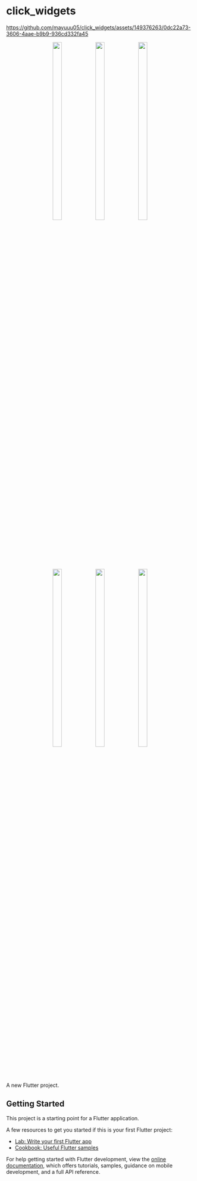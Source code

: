 # click_widgets

https://github.com/mayuuu05/click_widgets/assets/149376263/0dc22a73-3606-4aae-b9b9-936cd332fa45



<p align="center">
  <img src = "https://github.com/mayuuu05/click_widgets/assets/149376263/5827e3b2-0a20-4ebc-9b9a-96df72c2e6f4" width=22% height=35% >
   <img src = "https://github.com/mayuuu05/click_widgets/assets/149376263/3cd624ae-2144-490c-b7e9-548a9ff48852" width=22% height=35% >
   <img src = "https://github.com/mayuuu05/click_widgets/assets/149376263/d987de56-fe04-43b1-a7ac-6523aa8c3fb1" width=22% height=35% >
  <br>
</br>
 <br>
</br>
   <img src = "https://github.com/mayuuu05/click_widgets/assets/149376263/8dde1e54-f825-4aad-94f8-c964183ec7a6" width=22% height=35% >
    <img src = "https://github.com/mayuuu05/click_widgets/assets/149376263/e32b4191-58a9-4650-8ce0-697f82cf5431" width=22% height=35% >
    <img src = "https://github.com/mayuuu05/click_widgets/assets/149376263/3d6860bf-96a7-420a-89c6-ea19d4c93057" width=22% height=35% >
</p>







A new Flutter project.

## Getting Started

This project is a starting point for a Flutter application.

A few resources to get you started if this is your first Flutter project:

- [Lab: Write your first Flutter app](https://docs.flutter.dev/get-started/codelab)
- [Cookbook: Useful Flutter samples](https://docs.flutter.dev/cookbook)

For help getting started with Flutter development, view the
[online documentation](https://docs.flutter.dev/), which offers tutorials,
samples, guidance on mobile development, and a full API reference.
